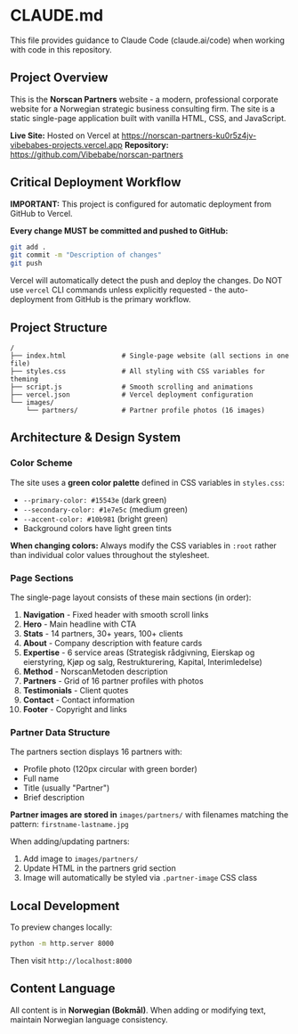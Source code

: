 # CLAUDE.md

This file provides guidance to Claude Code (claude.ai/code) when working with code in this repository.

## Project Overview

This is the **Norscan Partners** website - a modern, professional corporate website for a Norwegian strategic business consulting firm. The site is a static single-page application built with vanilla HTML, CSS, and JavaScript.

**Live Site:** Hosted on Vercel at https://norscan-partners-ku0r5z4jv-vibebabes-projects.vercel.app
**Repository:** https://github.com/Vibebabe/norscan-partners

## Critical Deployment Workflow

**IMPORTANT:** This project is configured for automatic deployment from GitHub to Vercel.

**Every change MUST be committed and pushed to GitHub:**
```bash
git add .
git commit -m "Description of changes"
git push
```

Vercel will automatically detect the push and deploy the changes. Do NOT use `vercel` CLI commands unless explicitly requested - the auto-deployment from GitHub is the primary workflow.

## Project Structure

```
/
├── index.html              # Single-page website (all sections in one file)
├── styles.css              # All styling with CSS variables for theming
├── script.js               # Smooth scrolling and animations
├── vercel.json             # Vercel deployment configuration
└── images/
    └── partners/           # Partner profile photos (16 images)
```

## Architecture & Design System

### Color Scheme
The site uses a **green color palette** defined in CSS variables in `styles.css`:
- `--primary-color: #15543e` (dark green)
- `--secondary-color: #1e7e5c` (medium green)
- `--accent-color: #10b981` (bright green)
- Background colors have light green tints

**When changing colors:** Always modify the CSS variables in `:root` rather than individual color values throughout the stylesheet.

### Page Sections
The single-page layout consists of these main sections (in order):
1. **Navigation** - Fixed header with smooth scroll links
2. **Hero** - Main headline with CTA
3. **Stats** - 14 partners, 30+ years, 100+ clients
4. **About** - Company description with feature cards
5. **Expertise** - 6 service areas (Strategisk rådgivning, Eierskap og eierstyring, Kjøp og salg, Restrukturering, Kapital, Interimledelse)
6. **Method** - NorscanMetoden description
7. **Partners** - Grid of 16 partner profiles with photos
8. **Testimonials** - Client quotes
9. **Contact** - Contact information
10. **Footer** - Copyright and links

### Partner Data Structure
The partners section displays 16 partners with:
- Profile photo (120px circular with green border)
- Full name
- Title (usually "Partner")
- Brief description

**Partner images are stored in** `images/partners/` with filenames matching the pattern: `firstname-lastname.jpg`

When adding/updating partners:
1. Add image to `images/partners/`
2. Update HTML in the partners grid section
3. Image will automatically be styled via `.partner-image` CSS class

## Local Development

To preview changes locally:
```bash
python -m http.server 8000
```
Then visit `http://localhost:8000`

## Content Language

All content is in **Norwegian (Bokmål)**. When adding or modifying text, maintain Norwegian language consistency.
